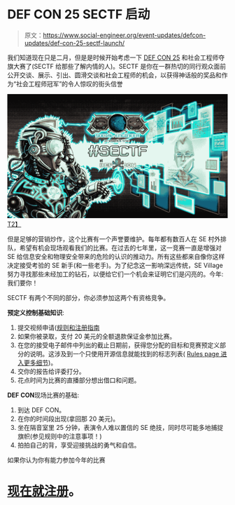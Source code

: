 # DEF CON 25 SECTF 启动

> 原文：<https://www.social-engineer.org/event-updates/defcon-updates/def-con-25-sectf-launch/>

我们知道现在只是二月，但是是时候开始考虑一下 [DEF CON 25](https://www.defcon.org) 和社会工程师夺旗大赛了(SECTF 给那些了解内情的人)。SECTF 是你在一群热切的同行观众面前公开交谈、展示、引出、圆滑交谈和社会工程师的机会，以获得神话般的奖品和作为“社会工程师冠军”的令人惊叹的街头信誉

[![The DEF CON 25 SECTF LAUNCH](img/baa956d033c9da42539ba38633824f45.png)T2】](https://www.social-engineer.org/sevillage-def-con/the-sectf/attachment/sectf-banner-v7-rgb-2/)

[](https://www.social-engineer.org/ctf/def-con-sectf-rules-registration/attachment/sectf-banner-v6/)

但是足够的营销炒作，这个比赛有一个声誉要维护。每年都有数百人在 SE 村外排队，希望有机会现场观看我们的比赛。在过去的七年里，这一竞赛一直是增强对 SE 给信息安全和物理安全带来的危险的认识的推动力。所有这些都来自像你这样决定接受考验的 SE 新手(和一些老手)。为了纪念这一影响深远传统，SE Village 努力寻找那些未经加工的钻石，以便给它们一个机会来证明它们是闪亮的。今年:我们要你！

SECTF 有两个不同的部分，你必须参加这两个有资格竞争。

**预定义控制基础知识**:

1.  提交视频申请([规则和注册指南](https://www.social-engineer.org/sevillage-def-con/the-sectf/)
2.  如果你被录取，支付 20 美元的全额退款保证金参加比赛。
3.  在您的接受电子邮件中列出的截止日期前，获得您分配的目标和竞赛预定义部分的说明。这涉及到一个只使用开源信息就能找到的标志列表( [Rules page 进入更多细节](https://www.social-engineer.org/sevillage-def-con/the-sectf/))。
4.  交你的报告给评委打分。
5.  花点时间为比赛的直播部分想出借口和问题。

**DEF CON**现场比赛的基础:

1.  到达 DEF CON。
2.  在你的时间段出现(拿回那 20 美元)。
3.  坐在隔音室里 25 分钟，表演令人难以置信的 SE 绝技，同时尽可能多地捕捉旗帜(参见规则中的注意事项！)
4.  拍拍自己的背，享受迎接挑战的勇气和自信。

如果你认为你有能力参加今年的比赛

# **[现在就注册](https://www.social-engineer.org/sevillage-def-con/the-sectf/)。**